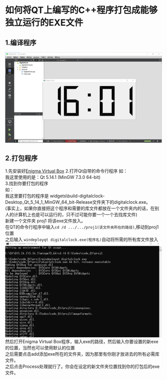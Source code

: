 # 如何将QT上编写的C++程序打包成能够独立运行的EXE文件
## 1.编译程序
![](../images/QQ图片20200926160227.png)
## 2.打包程序
1.先安装好[Enigma Virtual Box](https://enigmaprotector.com/en/downloads.html)
2.打开Qt自带的命令行程序
如：   
  我这里使用的是：Qt 5.14.1 (MinGW 7.3.0 64-bit)    
3.找到你要打包的程序   
如：    
  我这里要打包的程序是   widgets\build-digitalclock-Desktop_Qt_5_14_1_MinGW_64_bit-Release文件夹下的digitalclock.exe。     
  (事实上，如果你直接把这个程序和需要的库文件都放在一个文件夹内的话，在别人的计算机上也是可以运行的，只不过可能你要一个一个去找库文件)      
新建一个文件夹 proj1 将该exe文件放入。      
在QT的命令行程序中输入``cd /d .../.../proj1(该文件夹所在的路径)``,移动到proj1位置     
之后输入 ``windeployqt digitalclock.exe(程序名)``自动将所需的所有库文件放入    
![](../images/Snipaste_2020-09-26_16-23-02.JPG)  
然后打开Enigma Virtual Box程序，输入exe的路径，然后输入你要设置的新exe的位置，当然也可以使用默认的位置    
之后需要点击add添加exe所在的文件夹，因为那里有你刚才放进去的所有必需库文件。   
之后点击Process处理就行了。你会在设定的新文件夹位置找到你的打包后的exe文件。   
